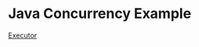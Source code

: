 # Java Concurrency Example
[Executor](https://github.com/JungHa-Cho/JavaConcurrencyStudy/tree/master/Executor)